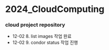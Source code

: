 # 2024_CloudComputing

### cloud project repository

- 12-02 8. list images 작업 완료
- 12-02 9. condor status 작업 진행
